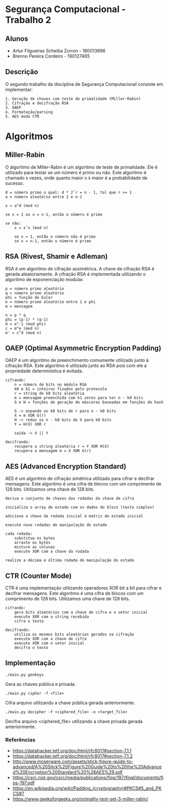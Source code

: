 # Segurança Computacional - Trabalho 2

## Alunos

- Artur Filgueiras Scheiba Zorron - 180013696
- Brenno Pereira Cordeiro - 190127465

## Descrição

O segundo trabalho da disciplina de Segurança Computacional consiste em implementar:

    1. Geração de chaves com teste de primalidade (Miller-Rabin)
    2. Cifração e decifração RSA
    3. OAEP
    4. Formatação/parsing
    5. AES modo CTR

# Algoritmos

## Miller-Rabin

O algoritmo de Miller-Rabin é um algoritmo de teste de primalidade. Ele é utilizado para testar se um número é primo ou não. Este algoritmo é chamado `k` vezes, onde quanto maior o `k` maior é a probabilidade de sucesso.

    d = número primo o qual: d * 2ˆr = n - 1, tal que r >= 1
    a = número aleatório entre 2 e n-1

    x = a^d (mod n)

    se x = 1 ou x = n-1, então o número é primo

    se não:
        x = xˆx (mod n)

        se x = 1, então o número não é primo
        se x = n-1, então o número é primo

## RSA (Rivest, Shamir e Adleman)

RSA é um algoritmo de cifração assimétrica. A chave de cifração RSA é gerada aleatoriamente. A cifração RSA é implementada utilizando o algoritmo de exponenciação modular.

    p = número primo aleatório
    q = número primo aleatório
    phi = função de Euler
    e = número primo aleatório entre 1 e phi
    m = mensagem

    n = p * q
    phi = (p-1) * (q-1)
    d = e^-1 (mod phi)
    c = m^e (mod n)
    m' = c^d (mod n)

## OAEP (Optimal Asymmetric Encryption Padding)

OAEP é um algoritmo de preenchimento comumente utilizado junto à cifração RSA. Este algoritmo é utilizado junto ao RSA pois com ele a propriedade deterministica é evitada.

    cifrando:
        n = número de bits no módulo RSA
        k0 e k1 = inteiros fixados pelo protocolo
        r = string de k0 bits aleatória
        m = mensagem preenchida com k1 zeros para ter n - k0 bits
        G e H = funções de geração de máscaras baseadas em funções de hash

        G -> expande os k0 bits de r para n - k0 bits
        X = m XOR G(r)
        H -> reduz os n - k0 bits de X para k0 bits
        Y = H(X) XOR r

        saída -> X || Y

    decifrando:
        recupera a string aleatória r = Y XOR H(X)
        recupera a mensagem m = X XOR G(r)

## AES (Advanced Encryption Standard)

AES é um algoritmo de cifração simétrica utilizado para cifrar e decifrar mensagens. Este algoritmo é uma cifra de blocos com um comprimento de 128 bits. Utilizamos uma chave de 128 bits.

    deriva o conjunto de chaves das rodadas da chave de cifra

    inicializa o array de estado com os dados do bloco (texto simples)

    adiciona a chave da rodada inicial à matriz de estado inicial

    execute nove rodadas de manipulação do estado

    cada rodada:
        substitua os bytes
        arraste os bytes
        misture as colunas
        execute XOR com a chave da rodada

    realize a décima e última rodada de manipulação do estado

## CTR (Counter Mode)

CTR é uma implementação utilizando operadores XOR bit a bit para cifrar e decifrar mensagens. Este algoritmo é uma cifra de blocos com um comprimento de 128 bits. Utilizamos uma chave de 128 bits.

    cifrando:
        gera bits aleatórios com a chave de cifra e o vetor inicial
        execute XOR com a string recebida
        cifra o texto

    decifrando:
        utiliza os mesmos bits aleatórios gerados na cifração
        execute XOR com a chave de cifra
        execute XOR com o vetor inicial
        decifra o texto

## Implementação

`./main.py genkeys`

Gera as chaves pública e privada.

`./main.py cipher -f <file>`

Cifra arquivo <file> utilizando a chave pública gerada anteriormente.

`./main.py decipher -f <ciphered_file> -o <target_file>`

Decifra arquivo <ciphered_file> utilizando a chave privada gerada anteriormente.

### Referências

- https://datatracker.ietf.org/doc/html/rfc8017#section-7.1.1
- https://datatracker.ietf.org/doc/html/rfc8017#section-7.1.2
- http://www.moserware.com/assets/stick-figure-guide-to-advanced/A%20Stick%20Figure%20Guide%20to%20the%20Advanced%20Encryption%20Standard%20%28AES%29.pdf
- https://csrc.nist.gov/csrc/media/publications/fips/197/final/documents/fips-197.pdf
- https://en.wikipedia.org/wiki/Padding_(cryptography)#PKCS#5_and_PKCS#7
- https://www.geeksforgeeks.org/primality-test-set-3-miller-rabin/

